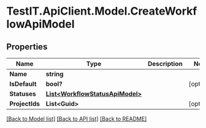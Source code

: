 # TestIT.ApiClient.Model.CreateWorkflowApiModel

## Properties

Name | Type | Description | Notes
------------ | ------------- | ------------- | -------------
**Name** | **string** |  | 
**IsDefault** | **bool?** |  | [optional] 
**Statuses** | [**List&lt;WorkflowStatusApiModel&gt;**](WorkflowStatusApiModel.md) |  | 
**ProjectIds** | **List&lt;Guid&gt;** |  | [optional] 

[[Back to Model list]](../README.md#documentation-for-models) [[Back to API list]](../README.md#documentation-for-api-endpoints) [[Back to README]](../README.md)

